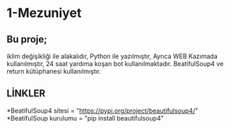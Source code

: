 # 1-Mezuniyet


## Bu proje; 
  iklim değişikliği ile alakalıdır,
  Python ile yazılmıştır,
  Ayrıca WEB Kazımada kullanılmıştır,
  24 saat yardıma koşan bot kullanılmaktadır. 
  BeatifulSoup4 ve return kütüphanesi kullanılmıştır. 
      
  ## LİNKLER
  *BeatifulSoup4 sitesi = "https://pypi.org/project/beautifulsoup4/"  
  *BeatifulSoup kurulumu = "pip install beautifulsoup4"
  
 
  
